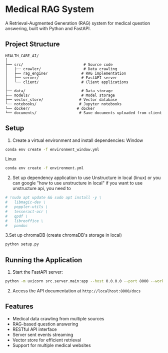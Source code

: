 # Medical RAG System

A Retrieval-Augmented Generation (RAG) system for medical question answering, built with Python and FastAPI.

## Project Structure

```
HEALTH_CARE_AI/
│
├── src/                           # Source code
│   ├── crawler/                   # Data crawling
│   ├── rag_engine/               # RAG implementation
│   ├── server/                   # FastAPI server
│   └── client/                   # Client applications
│
├── data/                         # Data storage
├── models/                       # Model storage
├── vector_store/                # Vector database
└── notebooks/                   # Jupyter notebooks
└── docker/                     # docker
└── documents/                   # Save documents uploaded from client
```

## Setup

1. Create a virtual environment and install dependencies:
Window
```bash
conda env create -f environment_window.yml
```
Linux
```bash
conda env create -f environment.yml
```

<!-- 2. Install dependencies:
```bash
pip install -r requirements.txt
pip uninstall -y unstructured
pip install unstructured
```

3. Set up environment variables:
```bash
# Edit .env with your configuration
# Extend: you need to install torch if you don't have it yet (by default, torch is using cpu cause i don't have gpu in local)
``` -->

2. Set up dependency application to use Unstructure in local (linux) or you can google "how to use unstructure in local"
if you want to use unstructure api, you need to 
```bash
# !sudo apt update && sudo apt install -y \
#   libmagic-dev \
#   poppler-utils \
#   tesseract-ocr \
#   qpdf \
#   libreoffice \
#   pandoc
```

3.Set up chromaDB (create chromaDB's storage in local)
```bash
python setup.py
```

## Running the Application

1. Start the FastAPI server:
```bash
python -m uvicorn src.server.main:app --host 0.0.0.0 --port 8000 --workers 1
```

2. Access the API documentation at `http://localhost:8000/docs`

## Features

- Medical data crawling from multiple sources
- RAG-based question answering
- RESTful API interface
- Server sent events streaming
- Vector store for efficient retrieval
- Support for multiple medical websites
